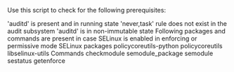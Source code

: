 Use this script to check for the following prerequisites:

'auditd' is present and in running state
'never,task' rule does not exist in the audit subsystem
'auditd' is in non-immutable state
Following packages and commands are present in case SELinux is enabled in enforcing or permissive mode
SELinux packages
  policycoreutils-python
  policycoreutils
  libselinux-utils
Commands
  checkmodule
  semodule_package
  semodule
  sestatus
  getenforce
